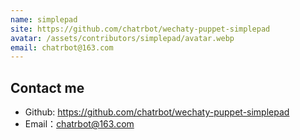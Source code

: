 ```yaml
---
name: simplepad
site: https://github.com/chatrbot/wechaty-puppet-simplepad
avatar: /assets/contributors/simplepad/avatar.webp
email: chatrbot@163.com
---
```


## Contact me

- Github: <https://github.com/chatrbot/wechaty-puppet-simplepad>
- Email：<chatrbot@163.com>
